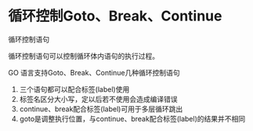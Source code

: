 # 循环控制Goto、Break、Continue

循环控制语句  

循环控制语句可以控制循环体内语句的执行过程。  

GO 语言支持Goto、Break、Continue几种循环控制语句  

1. 三个语句都可以配合标签(label)使用
2. 标签名区分大小写，定以后若不使用会造成编译错误
3. continue、break配合标签(label)可用于多层循环跳出
4. goto是调整执行位置，与continue、break配合标签(label)的结果并不相同
